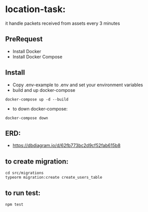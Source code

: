 # location-task:

it handle packets received from assets every 3 minutes

## PreRequest

-   Install Docker
-   Install Docker Compose

## Install

-   Copy .env-example to .env and set your environment variables
-   build and up docker-compose

```
docker-compose up -d --build
```

-   to down docker-compose:

```
docker-compose down
```

## ERD:

-   https://dbdiagram.io/d/62fb773bc2d9cf52fab615b8
## to create migration:
```
cd src/migrations
typeorm migration:create create_users_table
```
## to run test:
```
npm test
```